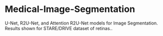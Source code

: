 # Medical-Image-Segmentation
U-Net, R2U-Net, and Attention R2U-Net models for Image Segmentation. Results shown for STARE/DRIVE dataset of retinas..
